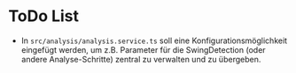 # ToDo List

- In `src/analysis/analysis.service.ts` soll eine Konfigurationsmöglichkeit eingefügt werden,
  um z.B. Parameter für die SwingDetection (oder andere Analyse-Schritte) zentral zu verwalten und zu übergeben.
